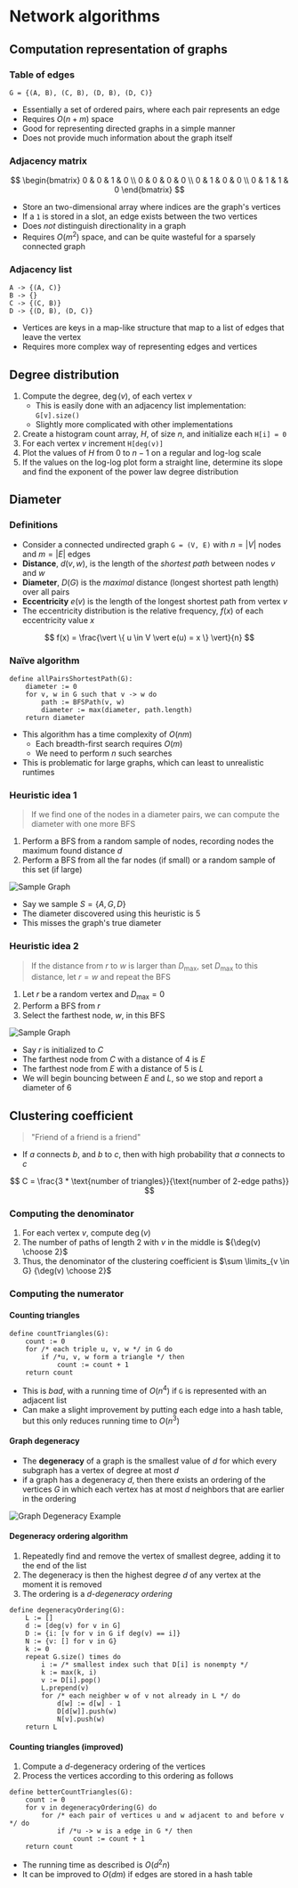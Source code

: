 # Network algorithms

## Computation representation of graphs

### Table of edges

```
G = {(A, B), (C, B), (D, B), (D, C)}
```

- Essentially a set of ordered pairs, where each pair represents an edge
- Requires $O(n + m)$ space
- Good for representing directed graphs in a simple manner
- Does not provide much information about the graph itself

### Adjacency matrix

$$
    \begin{bmatrix}
        0 & 0 & 1 & 0 \\
        0 & 0 & 0 & 0 \\
        0 & 1 & 0 & 0 \\
        0 & 1 & 1 & 0
    \end{bmatrix}
$$

- Store an two-dimensional array where indices are the graph's vertices
- If a `1` is stored in a slot, an edge exists between the two vertices
- Does *not* distinguish directionality in a graph
- Requires $O(m^{2})$ space, and can be quite wasteful for a sparsely connected graph

### Adjacency list

```
A -> {(A, C)}
B -> {}
C -> {(C, B)}
D -> {(D, B), (D, C)}
```

- Vertices are keys in a map-like structure that map to a list of edges that leave the vertex
- Requires more complex way of representing edges and vertices

## Degree distribution

1) Compute the degree, $\deg(v)$, of each vertex $v$
    - This is easily done with an adjacency list implementation: `G[v].size()`
    - Slightly more complicated with other implementations
2) Create a histogram count array, $H$, of size $n$, and initialize each `H[i] = 0`
3) For each vertex $v$ increment `H[deg(v)]`
4) Plot the values of $H$ from 0 to $n-1$ on a regular and log-log scale
5) If the values on the log-log plot form a straight line, determine its slope and find the exponent of the power law degree distribution

## Diameter

### Definitions

- Consider a connected undirected graph `G = (V, E)` with $n = \vert V \vert$ nodes and $m = \vert E \vert$ edges
- **Distance**, $d(v, w)$, is the length of the *shortest path* between nodes $v$ and $w$
- **Diameter**, $D(G)$ is the *maximal* distance (longest shortest path length) over all pairs 
- **Eccentricity** $e(v)$ is the length of the longest shortest path from vertex $v$
- The eccentricity distribution is the relative frequency, $f(x)$ of each eccentricity value $x$

$$
    f(x) = \frac{\vert \{ u \in V \vert e(u) = x \} \vert}{n}
$$

### Naïve algorithm

```
define allPairsShortestPath(G):
    diameter := 0
    for v, w in G such that v -> w do
        path := BFSPath(v, w)
        diameter := max(diameter, path.length)
    return diameter
```

- This algorithm has a time complexity of $O(nm)$
    - Each breadth-first search requires $O(m)$
    - We need to perform $n$ such searches
- This is problematic for large graphs, which can least to unrealistic runtimes

### Heuristic idea 1

> If we find one of the nodes in a diameter pairs, we can compute the diameter with one more BFS

1) Perform a BFS from a random sample of nodes, recording nodes the maximum found distance $d$
2) Perform a BFS from all the far nodes (if small) or a random sample of this set (if large)

![Sample Graph](./figures/sample-graph.png)

- Say we sample $S = \{A, G, D\}$
- The diameter discovered using this heuristic is $5$
- This misses the graph's true diameter

### Heuristic idea 2

> If the distance from $r$ to $w$ is larger than $D_{\max}$, set $D_{\max}$ to this distance, let $r = w$ and repeat the BFS

1) Let $r$ be a random vertex and $D_{\max} = 0$
2) Perform a BFS from $r$
3) Select the farthest node, $w$, in this BFS

![Sample Graph](./figures/sample-graph.png)

- Say $r$ is initialized to $C$
- The farthest node from $C$ with a distance of 4 is $E$
- The farthest node from $E$ with a distance of 5 is $L$
- We will begin bouncing between $E$ and $L$, so we stop and report a diameter of 6

## Clustering coefficient

> "Friend of a friend is a friend"

- If $a$ connects $b$, and $b$ to $c$, then with high probability that $a$ connects to $c$

$$
    C = \frac{3 * \text{number of triangles}}{\text{number of 2-edge paths}}
$$

### Computing the denominator

1) For each vertex $v$, compute $\deg(v)$
2) The number of paths of length 2 with $v$ in the middle is ${\deg(v) \choose 2}$
3) Thus, the denominator of the clustering coefficient is $\sum \limits_{v \in G} {\deg(v) \choose 2}$

### Computing the numerator

#### Counting triangles

```
define countTriangles(G):
    count := 0
    for /* each triple u, v, w */ in G do
        if /*u, v, w form a triangle */ then
            count := count + 1
    return count
```

- This is *bad*, with a running time of $O(n^{4})$ if `G` is represented with an adjacent list
- Can make a slight improvement by putting each edge into a hash table, but this only reduces running time to $O(n^{3})$

#### Graph degeneracy

- The **degeneracy** of a graph is the smallest value of $d$ for which every subgraph has a vertex of degree at most $d$
- if a graph has a degeneracy $d$, then there exists an ordering of the vertices $G$ in which each vertex has at most $d$ neighbors that are earlier in the ordering

![Graph Degeneracy Example](./figures/graph-degeneracy-example.png)

#### Degeneracy ordering algorithm

1) Repeatedly find and remove the vertex of smallest degree, adding it to the end of the list
2) The degeneracy is then the highest degree $d$ of any vertex at the moment it is removed
3) The ordering is a *d-degeneracy ordering*

```
define degeneracyOrdering(G):
    L := []
    d := [deg(v) for v in G]
    D := {i: [v for v in G if deg(v) == i]}
    N := {v: [] for v in G}
    k := 0
    repeat G.size() times do
        i := /* smallest index such that D[i] is nonempty */
        k := max(k, i)
        v := D[i].pop()
        L.prepend(v)
        for /* each neighber w of v not already in L */ do
            d[w] := d[w] - 1
            D[d[w]].push(w)
            N[v].push(w)
    return L
```

#### Counting triangles (improved)

1) Compute a $d$-degeneracy ordering of the vertices
2) Process the vertices according to this ordering as follows

```
define betterCountTriangles(G):
    count := 0
    for v in degeneracyOrdering(G) do
        for /* each pair of vertices u and w adjacent to and before v */ do
            if /*u -> w is a edge in G */ then
                count := count + 1
    return count
```

- The running time as described is $O(d^{2}n)$
- It can be improved to $O(dm)$ if edges are stored in a hash table

